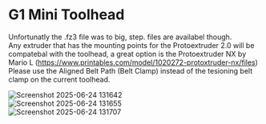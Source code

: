 # G1 Mini Toolhead
Unfortunatly the .fz3 file was to big, step. files are availabel though. 
<br>
Any extruder that has the mounting points for the Protoextruder 2.0 will be compatebal with the toolhead, a great option is the Protoextruder NX by Mario L (https://www.printables.com/model/1020272-protoxtruder-nx/files)
<br>
Please use the Aligned Belt Path (Belt Clamp) instead of the tesioning belt clamp on the current toolhead. <br>

![Screenshot 2025-06-24 131642](https://github.com/user-attachments/assets/f4ede6bb-d9db-48fd-a284-84d77ffa087e) <br>
![Screenshot 2025-06-24 131655](https://github.com/user-attachments/assets/db59772a-4164-44fa-9475-f969bec937e0) <br>
![Screenshot 2025-06-24 131707](https://github.com/user-attachments/assets/4c7ee387-aa41-4460-9409-97c35e92bf2f) <br>




